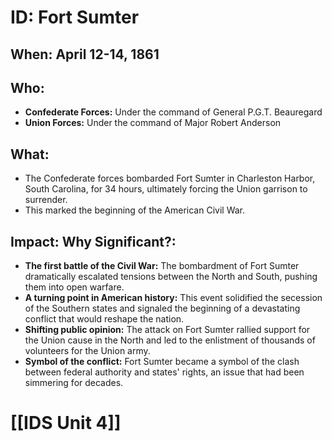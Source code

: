 # ID: Fort Sumter

## When: April 12-14, 1861 

## Who: 
* **Confederate Forces:** Under the command of General P.G.T. Beauregard
* **Union Forces:** Under the command of Major Robert Anderson 

## What: 
* The Confederate forces bombarded Fort Sumter in Charleston Harbor, South Carolina, for 34 hours, ultimately forcing the Union garrison to surrender. 
* This marked the beginning of the American Civil War. 

## Impact: Why Significant?: 
* **The first battle of the Civil War:**  The bombardment of Fort Sumter dramatically escalated tensions between the North and South, pushing them into open warfare.
* **A turning point in American history:** This event solidified the secession of the Southern states and signaled the beginning of a devastating conflict that would reshape the nation.
* **Shifting public opinion:** The attack on Fort Sumter rallied support for the Union cause in the North and led to the enlistment of thousands of volunteers for the Union army. 
* **Symbol of the conflict:** Fort Sumter became a symbol of the clash between federal authority and states' rights, an issue that had been simmering for decades. 

# [[IDS Unit 4]]
